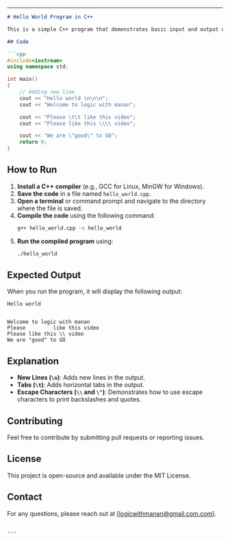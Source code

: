 

---

```markdown
# Hello World Program in C++

This is a simple C++ program that demonstrates basic input and output operations using `cout` for printing text to the console. It includes examples of new lines, tabs, escape characters, and special characters.

## Code

```cpp
#include<iostream>
using namespace std;

int main()
{
    // Adding new line
    cout << "Hello world \n\n\n";
    cout << "Welcome to logic with manan";

    cout << "Please \t\t like this video";
    cout << "Please like this \\\\ video";

    cout << "We are \"good\" to GO";
    return 0;
}
```

## How to Run

1. **Install a C++ compiler** (e.g., GCC for Linux, MinGW for Windows).
2. **Save the code** in a file named `hello_world.cpp`.
3. **Open a terminal** or command prompt and navigate to the directory where the file is saved.
4. **Compile the code** using the following command:
   ```bash
   g++ hello_world.cpp -o hello_world
   ```
5. **Run the compiled program** using:
   ```bash
   ./hello_world
   ```

## Expected Output

When you run the program, it will display the following output:

```
Hello world


Welcome to logic with manan
Please         like this video
Please like this \\ video
We are "good" to GO
```

## Explanation

- **New Lines (`\n`)**: Adds new lines in the output.
- **Tabs (`\t`)**: Adds horizontal tabs in the output.
- **Escape Characters (`\\` and `\"`)**: Demonstrates how to use escape characters to print backslashes and quotes.

## Contributing

Feel free to contribute by submitting pull requests or reporting issues.

## License

This project is open-source and available under the MIT License.

## Contact

For any questions, please reach out at [logicwithmanan@gmail.com.com].
```

---